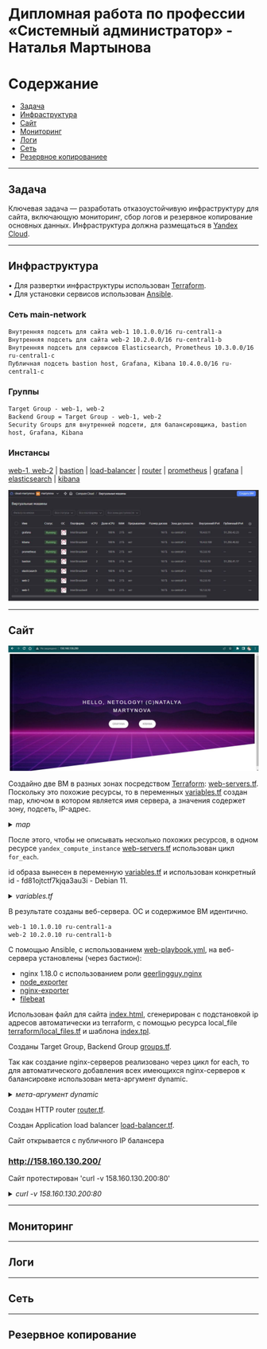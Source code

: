 #  Дипломная работа по профессии «Системный администратор» - Наталья Мартынова

Содержание
==========
* [Задача](#Задача)
* [Инфраструктура](#Инфраструктура)
* [Сайт](#Сайт)
* [Мониторинг](#Мониторинг)
* [Логи](#Логи)
* [Сеть](#Сеть)
* [Резервное копированиее](#Резервное-копирование)


---------
## Задача

Ключевая задача — разработать отказоустойчивую инфраструктуру для сайта, включающую мониторинг, сбор логов и резервное копирование основных данных. Инфраструктура должна размещаться в [Yandex Cloud](https://cloud.yandex.com/).

---------
## Инфраструктура

• Для развертки инфраструктуры использован [Terraform](https://github.com/NatoshFehn/diploma/blob/main/terraform).  
• Для установки сервисов использован [Ansible](https://github.com/NatoshFehn/diploma/blob/main/ansible).

### Сеть main-network

    Внутренняя подсеть для сайта web-1 10.1.0.0/16 ru-central1-a
    Внутренняя подсеть для сайта web-2 10.2.0.0/16 ru-central1-b
    Внутренняя подсеть для сервисов Elasticsearch, Prometheus 10.3.0.0/16 ru-central1-c
    Публичная подсеть bastion host, Grafana, Kibana 10.4.0.0/16 ru-central1-c

### Группы

    Target Group - web-1, web-2 
    Backend Group = Target Group - web-1, web-2
    Security Groups для внутренней подсети, для балансировщика, bastion host, Grafana, Kibana 

### Инстансы 
[web-1, web-2](https://github.com/NatoshFehn/diploma/blob/main/terraform/web-servers.tf) |
[bastion](https://github.com/NatoshFehn/diploma/blob/main/terraform/bastion.tf) |
[load-balancer](https://github.com/NatoshFehn/diploma/blob/main/terraform/load-balancer.tf) |
[router](https://github.com/NatoshFehn/diploma/blob/main/terraform/router.tf) |
[prometheus](https://github.com/NatoshFehn/diploma/blob/main/terraform/prometheus.tf) |
[grafana](https://github.com/NatoshFehn/diploma/blob/main/terraform/grafana.tf) |
[elasticsearch](https://github.com/NatoshFehn/diploma/blob/main/terraform/elasticsearch.tf) |
[kibana](https://github.com/NatoshFehn/diploma/blob/main/terraform/kibana.tf)

![Снимок2](https://github.com/NatoshFehn/diploma/blob/main/img/Снимок2.JPG)

---------
## Сайт

![сайт](<https://github.com/NatoshFehn/diploma/blob/main/img/сайт.JPG>)

Создайно две ВМ в разных зонах посредством [Terraform](terraform): [web-servers.tf](https://github.com/NatoshFehn/diploma/blob/main/terraform/web-servers.tf). 
Поскольку это похожие ресурсы, то  в переменных [variables.tf](https://github.com/NatoshFehn/diploma/blob/main/terraform/variables.tf) создан map, ключом в котором является имя сервера, а значения  содержет зону, подсеть, IP-адреc.

<details>

*<summary>map</summary>*

``` GO
locals {
  web-servers = {
   "web-1" = { zone = "ru-central1-a", subnet_id  = yandex_vpc_subnet.private-subnet-1.id, ip_address = "10.1.0.10" },
   "web-2" = { zone = "ru-central1-b", subnet_id  = yandex_vpc_subnet.private-subnet-2.id, ip_address = "10.2.0.10" }
 }
}
```
</details>

После этого, чтобы не описывать несколько похожих ресурсов, в одном ресурсе `yandex_compute_instance` [web-servers.tf]([terraform](https://github.com/NatoshFehn/diploma/blob/main/terraform)/web-servers.tf) использован цикл `for_each`.

id образа вынесен в переменную [variables.tf]([terraform](https://github.com/NatoshFehn/diploma/blob/main/terraform)/variables.tf) и использован конкретный id - fd81ojtctf7kjqa3au3i - Debian 11.

<details>

*<summary>variables.tf</summary>*

``` GO
resource "yandex_compute_instance" "web-servers" {
  for_each    = local.web-servers
  hostname    = each.key
  name        = each.key
  zone        = each.value.zone

  resources {
    cores  = 2
    memory = 2
  }

  boot_disk {
    initialize_params {
      image_id = var.image_id
      type     = "network-ssd"
      size     = "16"    
      }
  }

  network_interface {
    subnet_id  = each.value.subnet_id
    security_group_ids = [yandex_vpc_security_group.private-sg.id]
    ip_address         = each.value.ip_address
  }

  metadata = {
    user-data = "${file("./meta.txt")}"
  }


} 
```
</details>

В результате созданы веб-сервера. ОС и содержимое ВМ идентично.

    web-1 10.1.0.10 ru-central1-a
    web-2 10.2.0.10 ru-central1-b

C помощью Ansible, с использованием [web-playbook.yml](ansible/web-playbook.yml), на веб-сервера установлены (через бастион):
- nginx 1.18.0 с использованием роли [geerlingguy.nginx](ansible/roles/geerlingguy.nginx)
- [node_exporter](ansible/roles/node_exporter)
- [nginx-exporter](ansible/roles/nginx-exporter) 
- [filebeat](ansible/roles/filebeat)

Использован  файл для сайта [index.html](https://github.com/NatoshFehn/diploma/blob/main/ansible/roles/geerlingguy.nginx/files/index.html), сгенерирован c подстановкой ip адресов автоматически из terraform, c  помощью ресурса local_file [terraform/local_files.tf](https://github.com/NatoshFehn/diploma/blob/main/terraform/local_files.tf) и шаблона  [index.tpl](terraform/templates/index.tpl).

Созданы Target Group, Backend Group [groups.tf](https://github.com/NatoshFehn/Diplom/blob/main/terraform/groups.tf).

Так как создание nginx-серверов реализовано через цикл for each, то для автоматического добавления всех имеющихся nginx-серверов к балансировке использован мета-аргумент dynamic.

<details>

*<summary>мета-аргумент dynamic</summary>*

```GO
resource "yandex_alb_target_group" "tg-group" {
  name = "tg-group"
  
  dynamic "target" {
    for_each = local.web-servers
    content {
      ip_address = target.value.ip_address
      subnet_id  = target.value.subnet_id

    }
  }
  
}
```
</details>

Создан HTTP router [router.tf](https://github.com/NatoshFehn/diploma/blob/main/terraform/router.tf).

Создан Application load balancer [load-balancer.tf](https://github.com/NatoshFehn/diploma/blob/main/terraform/load-balancer.tf).

Сайт открывается с публичного IP балансера
### <a href = "http://158.160.130.200/" target="_blank">http://158.160.130.200/</a>

Сайт протестирован 'curl -v 158.160.130.200:80'

<details>

*<summary>curl -v 158.160.130.200:80</summary>*

```GO
*   Trying 158.160.130.200:80...
* Connected to 158.160.130.200 (158.160.130.200) port 80 (#0)
> GET / HTTP/1.1
> Host: 158.160.130.200
> User-Agent: curl/7.74.0
> Accept: */*
> 
* Mark bundle as not supporting multiuse
< HTTP/1.1 200 OK
< server: ycalb
< date: Thu, 26 Oct 2023 10:03:48 GMT
< content-type: text/html
< content-length: 2238
< last-modified: Thu, 26 Oct 2023 09:19:56 GMT
< etag: "653a2f3c-8be"
< accept-ranges: bytes
< 
<!doctype html>
<html>
<head>
	<meta http-equiv="Content-type" content="text/html; charset=utf-8">
	<meta http-equiv="X-UA-Compatible" content="IE=Edge">
	<title>sys-diplom-martynova</title>

	<style type="text/css">
		body {
			font-family: 'Lato', sans-serif;
			font-weight: 400;
			font-size: 16px;
			line-height: 1.7;
			color: #eee;
		}

		.header {
			height: 100vh;
			background-image: 
			url('https://phonoteka.org/uploads/posts/2021-04/1618468797_11-phonoteka_org-p-dlinnii-fon-13.jpg');
			
		background-size: cover;
			background-position: top;
			position: relative;

			clip-path: polygon(0 0, 100% 0, 100% 75vh, 0 100%);
		}

		.brand-box {
			position: absolute;
			top: 40px;
			left: 40px;
		}

		.brand { font-size: 20px; }

		.text-box {
			position: absolute;
			top: 50%;
			left: 50%;
			transform: translate(-50%, -50%);
			text-align: center;
		}

		.heading-primary {
			color: #fff;
			text-transform: uppercase;

			backface-visibility: hidden;
			margin-bottom: 30px;
		}

		.heading-primary-main {
			display: block;
			font-size: 26px;
			font-weight: 400;
			letter-spacing: 5px;
		}

		.heading-primary-sub {
			display: block;
			font-size: 18px;
			font-weight: 700;
			letter-spacing: 7.4px;
		}

		.btn:link,
		.btn:visited {
			text-transform: uppercase;
			text-decoration: none;
			padding: 10px 20px;
			display: inline-block;
			border-radius: 100px;
			transition: all .2s;
			position: relative;
		}

		.btn:hover {
			transform: translateY(-3px);
			box-shadow: 0 10px 20px rgba(0, 0, 0, 0.2);
		}

		.btn:active {
			transform: translateY(-1px);
			box-shadow: 0 5px 10px rgba(0, 0, 0, 0.2);
		}

		.btn-white {
			background-color: #fff;
			color: #777;
			font-size: 14px;
		}

	</style>
</head>
<body>

<header class="header">

	<div class="text-box">
		<h1 class="heading-primary">
		<span class="heading-primary-main">Hello, Netology! (c)Natalya Martynova</span>
		</h1>
		<a href="http://51.250.42.23:3000/" target="_blank" class="btn btn-white btn-animated">Grafana</a>
		&nbsp; &nbsp; &nbsp; &nbsp; &nbsp; &nbsp;
		<a  href="http://51.250.40.82:5601" target="_blank" class="btn btn-white btn-animated">Kibana</a>
	</br>	</br>

	</span></h1>
	</div>
	</header>

</body>
</html>
* Connection #0 to host 158.160.130.200 left intact
```
</details>

---------
## Мониторинг



---------
## Логи



---------
## Сеть



---------
## Резервное копирование
